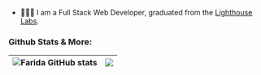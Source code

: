 - 👩🏻‍💻  I am a Full Stack Web Developer, graduated from the [Lighthouse Labs](https://www.lighthouselabs.ca/en/web-development-bootcamp).
<!--   GitHub stats graph -->
### Github Stats & More:
![Farida GitHub stats](https://github-readme-stats.vercel.app/api?username=faridamoussaeff&count_private=true&include_all_commits=true&show_icons=true&theme=react)</a>|<img src="https://github-readme-stats-eight-theta.vercel.app/api/top-langs/?username=faridamoussaeff&layout=compact&langs_count=8&theme=react"/> |
| ---------------------------------------------------------------------------------------------------------------------------------------------------------------------------------------------------------------------------------------- | -------------------------------------------------------------------------
